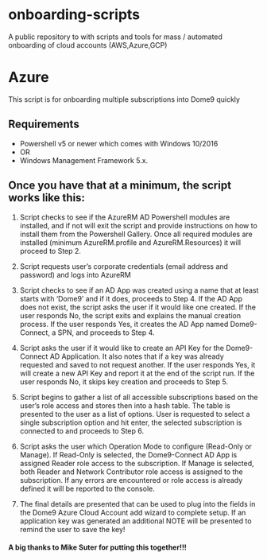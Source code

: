# onboarding-scripts
A public repository to with scripts and tools for mass / automated onboarding of cloud accounts (AWS,Azure,GCP)

# Azure

This script is for onboarding multiple subscriptions into Dome9 quickly 

## Requirements
* Powershell v5 or newer which comes with Windows 10/2016
* OR
* Windows Management Framework 5.x. 

## Once you have that at a minimum, the script works like this:

1. Script checks to see if the AzureRM AD Powershell modules are installed, and if not will exit the script and provide instructions on how to install them from the Powershell Gallery. Once all required modules are installed (minimum AzureRM.profile and AzureRM.Resources) it will proceed to Step 2.
 
2. Script requests user’s corporate credentials (email address and password) and logs into AzureRM
 
3. Script checks to see if an AD App was created using a name that at least starts with ‘Dome9’ and if it does, proceeds to Step 4. If the AD App does not exist, the script asks the user if it would like one created. If the user responds No, the script exits and explains the manual creation process. If the user responds Yes, it creates the AD App named Dome9-Connect, a SPN, and proceeds to Step 4.
 
4. Script asks the user if it would like to create an API Key for the Dome9-Connect AD Application. It also notes that if a key was already requested and saved to not request another. If the user responds Yes, it will create a new API Key and report it at the end of the script run. If the user responds No, it skips key creation and proceeds to Step 5.
 
5. Script begins to gather a list of all accessible subscriptions based on the user’s role access and stores then into a hash table. The table is presented to the user as a list of options. User is requested to select a single subscription option and hit enter, the selected subscription is connected to and proceeds to Step 6.
 
6. Script asks the user which Operation Mode to configure (Read-Only or Manage). If Read-Only is selected, the Dome9-Connect AD App is assigned Reader role access to the subscription. If Manage is selected, both Reader and Network Contributor role access is assigned to the subscription. If any errors are encountered or role access is already defined it will be reported to the console.
 
7. The final details are presented that can be used to plug into the fields in the Dome9 Azure Cloud Account add wizard to complete setup. If an application key was generated an additional NOTE will be presented to remind the user to save the key!

#### A big thanks to Mike Suter for putting this together!!!
 
